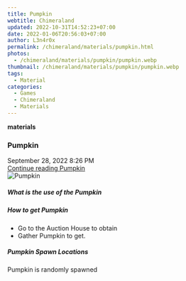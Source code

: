 ```yaml
---
title: Pumpkin
webtitle: Chimeraland
updated: 2022-10-31T14:52:23+07:00
date: 2022-01-06T20:56:03+07:00
author: L3n4r0x
permalink: /chimeraland/materials/pumpkin.html
photos:
  - /chimeraland/materials/pumpkin/pumpkin.webp
thumbnail: /chimeraland/materials/pumpkin/pumpkin.webp
tags:
  - Material
categories:
  - Games
  - Chimeraland
  - Materials
---
```


<section id="bootstrap-wrapper"><link rel="stylesheet" href="https://cdn.statically.io/gh/dimaslanjaka/Web-Manajemen/40ac3225/css/bootstrap-4.5-wrapper.css"/><div class="row g-0 border rounded overflow-hidden flex-md-row mb-4 shadow-sm position-relative"><div class="col p-4 d-flex flex-column position-static"><strong class="d-inline-block mb-2 text-success">materials</strong><h3 class="mb-0">Pumpkin</h3><div class="mb-1 text-muted">September 28, 2022 8:26 PM</div><a href="#" class="stretched-link d-none">Continue reading Pumpkin</a></div><div class="col-auto d-none d-lg-block"><img src="/chimeraland/materials/pumpkin/pumpkin.webp" alt="Pumpkin"/></div></div><div class="row"><div class="col-lg-6 col-12 mb-2"><div class="card"><div class="card-body"><h5 class="card-title">What is the use of the Pumpkin</h5><div class="card-text"><ul></ul></div></div></div></div><div class="col-lg-6 col-12 mb-2"><div class="card"><div class="card-body"><h5 class="card-title">How to get Pumpkin</h5><div class="card-text"><ul><li>Go to the Auction House to obtain</li><li>Gather Pumpkin to get.</li></ul></div></div></div></div><div class="col-12 mb-2"><h5>Pumpkin Spawn Locations</h5><p>Pumpkin is randomly spawned</p></div></div></section>